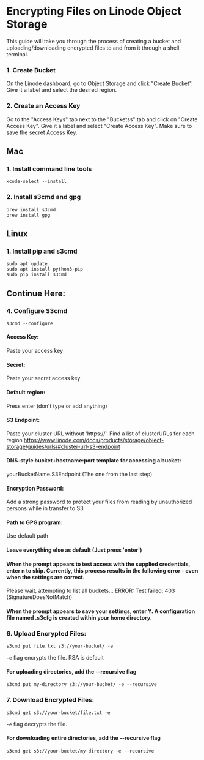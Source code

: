 # Encrypting Files on Linode Object Storage

This guide will take you through the process of creating a bucket and uploading/downloading encrypted files to and from it through a shell terminal.
### 1. Create Bucket
On the Linode dashboard, go to Object Storage and click "Create Bucket". Give it a label and select the desired region.
### 2. Create an Access Key
Go to the "Access Keys" tab next to the "Bucketss" tab and click on "Create Access Key". Give it a label and select "Create Access Key". Make sure to save the secret Access Key.


## Mac
### 1. Install command line tools
```
xcode-select --install
```

### 2. Install s3cmd and gpg
```
brew install s3cmd
brew install gpg
```



## Linux

### 1. Install pip and s3cmd
```
sudo apt update
sudo apt install python3-pip
sudo pip install s3cmd
```

## Continue Here:

### 4. Configure S3cmd
```
s3cmd --configure
```

#### Access Key: 
Paste your access key
  
#### Secret: 
Paste your secret access key
    
#### Default region: 
Press enter (don't type or add anything)
    
#### S3 Endpoint: 
Paste your cluster URL without 'https://'. 
Find a list of clusterURLs for each region
https://www.linode.com/docs/products/storage/object-storage/guides/urls/#cluster-url-s3-endpoint

#### DNS-style bucket+hostname:port template for accessing a bucket:
yourBucketName.S3Endpoint (The one from the last step)

#### Encryption Password:
Add a strong password to protect your files from reading by unauthorized persons while in transfer to S3

#### Path to GPG program:
Use default path

#### Leave everything else as default (Just press 'enter')

#### When the prompt appears to test access with the supplied credentials, enter n to skip. Currently, this process results in the following error - even when the settings are correct.

Please wait, attempting to list all buckets...
ERROR: Test failed: 403 (SignatureDoesNotMatch)

#### When the prompt appears to save your settings, enter Y. A configuration file named .s3cfg is created within your home directory.

### 6. Upload Encrypted Files:
```
s3cmd put file.txt s3://your-bucket/ -e
```

`-e` flag encrypts the file. RSA is default

#### For uploading directories, add the --recursive flag

```
s3cmd put my-directory s3://your-bucket/ -e --recursive
```

### 7. Download Encrypted Files:
```
s3cmd get s3://your-bucket/file.txt -e

```
`-e` flag decrypts the file.

#### For downloading entire directories, add the --recursive flag

```
s3cmd get s3://your-bucket/my-directory -e --recursive
```




  




